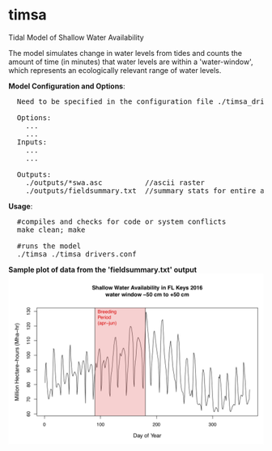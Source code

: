 # timsa
Tidal Model of Shallow Water Availability

The model simulates change in water levels from tides and counts the amount of time (in minutes) that water levels are within a 'water-window', which represents an ecologically relevant range of water levels. 

**Model Configuration and Options**:
<pre>
  Need to be specified in the configuration file ./timsa_drivers.conf

  Options:
    ...
    ...
  Inputs:
    ...
    ...
    
  Outputs:
    ./outputs/*swa.asc          //ascii raster
    ./outputs/fieldsummary.txt  //summary stats for entire area (sum,count,cellsize)
</pre>

**Usage**:
<pre>
  #compiles and checks for code or system conflicts 
  make clean; make

  #runs the model
  ./timsa ./timsa_drivers.conf
</pre>

**Sample plot of data from the 'fieldsummary.txt' output**
![alt text](docs/flkeys_swa_2016.png)
